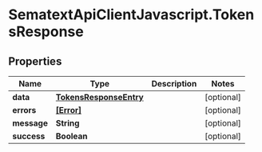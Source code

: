# SematextApiClientJavascript.TokensResponse

## Properties
| Name        | Type                                              | Description | Notes      |
| ----------- | ------------------------------------------------- | ----------- | ---------- |
| **data**    | [**TokensResponseEntry**](TokensResponseEntry.md) |             | [optional] |
| **errors**  | [**[Error]**](Error.md)                           |             | [optional] |
| **message** | **String**                                        |             | [optional] |
| **success** | **Boolean**                                       |             | [optional] |
